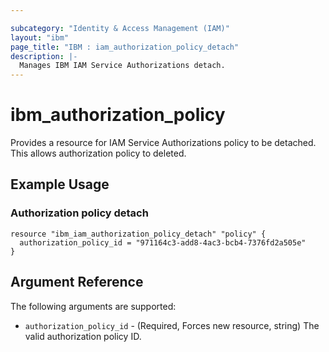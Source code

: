 ```yaml
---

subcategory: "Identity & Access Management (IAM)"
layout: "ibm"
page_title: "IBM : iam_authorization_policy_detach"
description: |-
  Manages IBM IAM Service Authorizations detach.
---
```


# ibm\_authorization_policy

Provides a resource for IAM Service Authorizations policy to be detached. This allows authorization policy to deleted.

## Example Usage

### Authorization policy detach

```hcl
resource "ibm_iam_authorization_policy_detach" "policy" {
  authorization_policy_id = "971164c3-add8-4ac3-bcb4-7376fd2a505e"
}

```

## Argument Reference

The following arguments are supported:

* `authorization_policy_id` - (Required, Forces new resource, string) The valid authorization policy ID.
